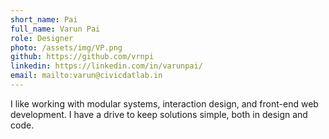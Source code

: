 ```yaml
---
short_name: Pai
full_name: Varun Pai
role: Designer
photo: /assets/img/VP.png
github: https://github.com/vrnpi
linkedin: https://linkedin.com/in/varunpai/
email: mailto:varun@civicdatlab.in
---
```


I like working with modular systems, interaction design, and front-end web development. I have a drive to keep solutions simple, both in design and code.